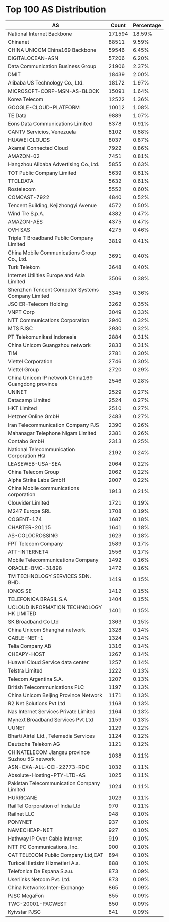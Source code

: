 # Top 100 AS Distribution
| AS | Count | Percentage |
|----|----|----|
| National Internet Backbone | 171594 | 18.59% |
| Chinanet | 88511 | 9.59% |
| CHINA UNICOM China169 Backbone | 59546 | 6.45% |
| DIGITALOCEAN-ASN | 57206 | 6.20% |
| Data Communication Business Group | 21906 | 2.37% |
| DMIT | 18439 | 2.00% |
| Alibaba US Technology Co., Ltd. | 18172 | 1.97% |
| MICROSOFT-CORP-MSN-AS-BLOCK | 15091 | 1.64% |
| Korea Telecom | 12522 | 1.36% |
| GOOGLE-CLOUD-PLATFORM | 10012 | 1.08% |
| TE Data | 9889 | 1.07% |
| Eons Data Communications Limited | 8378 | 0.91% |
| CANTV Servicios, Venezuela | 8102 | 0.88% |
| HUAWEI CLOUDS | 8037 | 0.87% |
| Akamai Connected Cloud | 7922 | 0.86% |
| AMAZON-02 | 7451 | 0.81% |
| Hangzhou Alibaba Advertising Co.,Ltd. | 5855 | 0.63% |
| TOT Public Company Limited | 5639 | 0.61% |
| TTCLDATA | 5632 | 0.61% |
| Rostelecom | 5552 | 0.60% |
| COMCAST-7922 | 4840 | 0.52% |
| Tencent Building, Kejizhongyi Avenue | 4572 | 0.50% |
| Wind Tre S.p.A. | 4382 | 0.47% |
| AMAZON-AES | 4375 | 0.47% |
| OVH SAS | 4275 | 0.46% |
| Triple T Broadband Public Company Limited | 3819 | 0.41% |
| China Mobile Communications Group Co., Ltd. | 3691 | 0.40% |
| Turk Telekom | 3648 | 0.40% |
| Internet Utilities Europe and Asia Limited | 3506 | 0.38% |
| Shenzhen Tencent Computer Systems Company Limited | 3345 | 0.36% |
| JSC ER-Telecom Holding | 3262 | 0.35% |
| VNPT Corp | 3049 | 0.33% |
| NTT Communications Corporation | 2940 | 0.32% |
| MTS PJSC | 2930 | 0.32% |
| PT Telekomunikasi Indonesia | 2884 | 0.31% |
| China Unicom Guangzhou network | 2833 | 0.31% |
| TIM | 2781 | 0.30% |
| Viettel Corporation | 2746 | 0.30% |
| Viettel Group | 2720 | 0.29% |
| China Unicom IP network China169 Guangdong province | 2546 | 0.28% |
| UNINET | 2529 | 0.27% |
| Datacamp Limited | 2524 | 0.27% |
| HKT Limited | 2510 | 0.27% |
| Hetzner Online GmbH | 2483 | 0.27% |
| Iran Telecommunication Company PJS | 2390 | 0.26% |
| Mahanagar Telephone Nigam Limited | 2381 | 0.26% |
| Contabo GmbH | 2313 | 0.25% |
| National Telecommunication Corporation HQ | 2192 | 0.24% |
| LEASEWEB-USA-SEA | 2064 | 0.22% |
| China Telecom Group | 2062 | 0.22% |
| Alpha Strike Labs GmbH | 2007 | 0.22% |
| China Mobile communications corporation | 1913 | 0.21% |
| Clouvider Limited | 1721 | 0.19% |
| M247 Europe SRL | 1708 | 0.19% |
| COGENT-174 | 1687 | 0.18% |
| CHARTER-20115 | 1641 | 0.18% |
| AS-COLOCROSSING | 1623 | 0.18% |
| FPT Telecom Company | 1589 | 0.17% |
| ATT-INTERNET4 | 1556 | 0.17% |
| Mobile Telecommunications Company | 1492 | 0.16% |
| ORACLE-BMC-31898 | 1472 | 0.16% |
| TM TECHNOLOGY SERVICES SDN. BHD. | 1419 | 0.15% |
| IONOS SE | 1412 | 0.15% |
| TELEFONICA BRASIL S.A | 1404 | 0.15% |
| UCLOUD INFORMATION TECHNOLOGY HK LIMITED | 1401 | 0.15% |
| SK Broadband Co Ltd | 1363 | 0.15% |
| China Unicom Shanghai network | 1328 | 0.14% |
| CABLE-NET-1 | 1324 | 0.14% |
| Telia Company AB | 1316 | 0.14% |
| CHEAPY-HOST | 1267 | 0.14% |
| Huawei Cloud Service data center | 1257 | 0.14% |
| Telstra Limited | 1222 | 0.13% |
| Telecom Argentina S.A. | 1207 | 0.13% |
| British Telecommunications PLC | 1197 | 0.13% |
| China Unicom Beijing Province Network | 1171 | 0.13% |
| R2 Net Solutions Pvt Ltd | 1168 | 0.13% |
| Nas Internet Services Private Limited | 1164 | 0.13% |
| Mynext Broadband Services Pvt Ltd | 1159 | 0.13% |
| UUNET | 1129 | 0.12% |
| Bharti Airtel Ltd., Telemedia Services | 1124 | 0.12% |
| Deutsche Telekom AG | 1121 | 0.12% |
| CHINATELECOM Jiangsu province Suzhou 5G network | 1038 | 0.11% |
| ASN-CXA-ALL-CCI-22773-RDC | 1032 | 0.11% |
| Absolute-Hosting-PTY-LTD-AS | 1025 | 0.11% |
| Pakistan Telecommunication Company Limited | 1024 | 0.11% |
| HURRICANE | 1023 | 0.11% |
| RailTel Corporation of India Ltd | 970 | 0.11% |
| Railnet LLC | 948 | 0.10% |
| PONYNET | 937 | 0.10% |
| NAMECHEAP-NET | 927 | 0.10% |
| Hathway IP Over Cable Internet | 919 | 0.10% |
| NTT PC Communications, Inc. | 900 | 0.10% |
| CAT TELECOM Public Company Ltd,CAT | 894 | 0.10% |
| Turkcell Iletisim Hizmetleri A.s. | 888 | 0.10% |
| Telefonica De Espana S.a.u. | 873 | 0.09% |
| Userlinks Netcom Pvt. Ltd. | 873 | 0.09% |
| China Networks Inter-Exchange | 865 | 0.09% |
| PJSC MegaFon | 855 | 0.09% |
| TWC-20001-PACWEST | 850 | 0.09% |
| Kyivstar PJSC | 841 | 0.09% |
